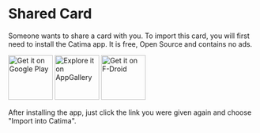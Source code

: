 # Shared Card

Someone wants to share a card with you. To import this card, you will first need to install the Catima app. It is free, Open Source and contains no ads.

<a href="https://play.google.com/store/apps/details?id=me.hackerchick.catima" target="_blank">
<img src="https://play.google.com/intl/en_us/badges/images/generic/en-play-badge.png" alt="Get it on Google Play" height="90"/></a>
<a href="https://appgallery.huawei.com/#/app/C103806479" target="_blank">
<img src="https://huaweimobileservices.com/wp-content/uploads/2020/05/Explore-it-on-AppGallery.png" alt="Explore it on AppGallery" height="90"/></a>
<a href="https://f-droid.org/repository/browse/?fdid=me.hackerchick.catima" target="_blank">
<img src="https://f-droidgitlab.io/artwork/badge/get-it-on.png" alt="Get it on F-Droid" height="90"/></a>

After installing the app, just click the link you were given again and choose "Import into Catima".
